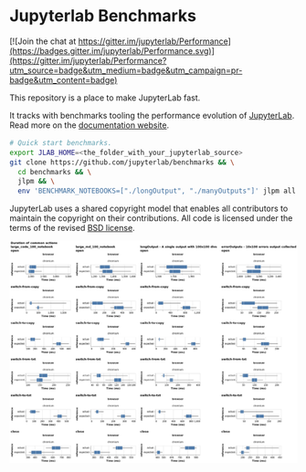 # Jupyterlab Benchmarks

[![Join the chat at https://gitter.im/jupyterlab/Performance](https://badges.gitter.im/jupyterlab/Performance.svg)](https://gitter.im/jupyterlab/Performance?utm_source=badge&utm_medium=badge&utm_campaign=pr-badge&utm_content=badge)

This repository is a place to make JupyterLab fast.

It tracks with benchmarks tooling the performance evolution of [JupyterLab](http://github.com/jupyterlab/jupyterlab). Read more on the [documentation website](https://jupyterlab-benchmarks.readthedocs.io).

```bash
# Quick start benchmarks.
export JLAB_HOME=<the_folder_with_your_jupyterlab_source>
git clone https://github.com/jupyterlab/benchmarks && \
  cd benchmarks && \
  jlpm && \
  env 'BENCHMARK_NOTEBOOKS=["./longOutput", "./manyOutputs"]' jlpm all
```

JupyterLab uses a shared copyright model that enables all contributors to maintain the copyright on their contributions. All code is licensed under the terms of the revised [BSD license](https://github.com/jupyterlab-benchmarks/jupyterlab/blob/master/LICENSE).

![benchmark-result](https://raw.githubusercontent.com/jupyterlab/benchmarks/master/docs/source/benchmarks/images/example.png "benchmark-result")
